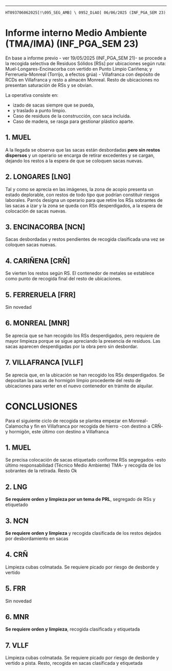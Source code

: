 <!--MODELO 
HT112119052025[!\095_SEG_AMB] \ 0952_DiAO] 19/05/2025 (INF_PGA_SEM 21)
# Informe interno Medio Ambiente (TMA/IMA) (INF_PGA_SEM 21)
## 1. Villafranca
### 1.1. Zona de lavado colmatada. Urge retirar a saca aparte y etiquetar como “hormigón limpio” (LER 17 01 01)

### 1.2. 4/3/25. Todas las sacas etiquetadas. Plásticos pendiente de retirada a punto limpio Monreal. Resto con capacidad de carga. 

### 1.3 16/5/25 Han desaparecido etiquetas de las sacas y éstas están saturadas. Se requiere retirada a Monreal
  
En la imagen de la derecha (actual) se aprecia además, botellas tiradas fuera de contenedor

1.3. Declaración responsable Tierras Vegetales (Tveg)
Se han iniciado los trabajos para redactar las Declaraciones Responsables en base al depósito final de Tveg en las zonas permitidas por los respectivos ayuntamientos. Más en concreto, se empieza por Villafranca, mediante la medida del volumen de acopio con el fin de entrega a ADIF. Se plantea un modelo que incluya plano de origen y destino, así como el volumen entregado y el destino de las Tveg. 
Se paraliza hasta que se haga el extendido de tierra vegetal. Se calcula el punto de acopio grosso modo en 140 montones de tierra vegetal totalizando 840 m3. De los cuales se priorizará los que están vegetados, que son los primeros que se retiraron de la obra.
 
1.4. Vertido aceite
Se detecta fuga de retro y se comunica procedimiento a subcontrata para retirada y gestión posterior. Pendiente confinamiento y etiquetado a bidón punto limpio Monreal. A la espera de regularización de acceso a almacén Monreal-->
----

`HT093706062025[!\095_SEG_AMB] \ 0952_DiAO] 06/06/2025 (INF_PGA_SEM 23)`
# Informe interno Medio Ambiente (TMA/IMA) (INF_PGA_SEM 23)

En base a informe previo - ver 19/05/2025 (INF_PGA_SEM 21)- se procede a la recogida selectiva de Residuos Sólidos [RSs] por ubicaciones según ruta: Muel-Longares-Encinacorba con vertido en Punto Limpio Cariñena; y Ferreruela-Monreal (Torrijo, a efectos grúa) - Villafranca con depósito de RCDs en Villafranca y resto a almacén Monreal. Resto de ubicaciones no presentan saturación de RSs y se obvian.

La operativa consiste en:

- izado de sacas siempre que se pueda,
- y traslado a punto limpio.
- Caso de residuos de la construcción, con saca incluida.
- Caso de madera, se rasga para gestionar plástico aparte. 


## 1. MUEL
A la llegada se observa que las sacas están desbordadas **pero sin restos dispersos** y un operario se encarga de retirar excedentes y se cargan, dejando los restos a la espera de que se coloquen sacas nuevas.

## 2. LONGARES [LNG]
Tal y como se aprecia en las imágenes, la zona de acopio presenta un estado deplorable, con restos de todo tipo que podrían constituir riesgos laborales. Parrós designa un operario para que retire los RSs sobrantes de las sacas a izar y la zona se queda con RSs desperdigados, a la espera de colocación de sacas nuevas.


## 3. ENCINACORBA [NCN]
Sacas desbordadas y restos pendientes de recogida clasificada una vez se coloquen sacas nuevas.

## 4. CARIÑENA [CRÑ]
Se vierten los restos según RS. El contenedor de metales se establece como punto de recogida final del resto de ubicaciones. 

## 5. FERRERUELA [FRR]
Sin novedad

## 6. MONREAL [MNR]
Se aprecia que se han recogido los RSs desperdigados, pero requiere de mayor limpieza porque se sigue apreciando la presencia de residuos. Las sacas aparecen desperdigadas por la obra pero sin desbordar. 

## 7. VILLAFRANCA [VLLF]
Se aprecia que, en la ubicación se han recogido los RSs desperdigados. Se depositan las sacas de hormigón límpio procedente del resto de ubicaciones para verter en el nuevo contenedor en trámite de alquilar. 

# CONCLUSIONES
Para el siguiente ciclo de recogida se plantea empezar en Monreal-Calamocha y fin en Villafranca por recogida de hierro -con destino a CRÑ- y hormigón, este último con destino a Villafranca

## 1. MUEL
Se precisa colocación de sacas etiquetado conforme RSs segregados -esto último responsabilidad (Técnico Medio Ambiente) TMA- y recogida de los sobrantes de la retirada. Resto Ok

## 2. LNG
**Se requiere orden y limpieza por un tema de PRL**, segregado de RSs y etiquetado

## 3. NCN
**Se requiere orden y limpieza** y recogida clasificada de los restos dejados por desbordamiento en sacas

## 4. CRÑ 
Limpieza cubas colmatada. Se requiere picado por riesgo de desborde y vertido

## 5. FRR 
Sin novedad

## 6. MNR
**Se requiere orden y limpieza**, recogida clasificada y etiquetada

## 7. VLLF
Limpieza cubas colmatada. Se requiere picado por riesgo de desborde y vertido a pista. Resto, recogida en sacas clasificada y etiquetada






